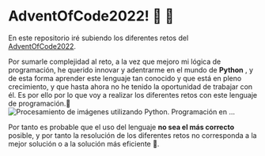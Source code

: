 # AdventOfCode2022!  🎅 🌟

En este repositorio iré subiendo los diferentes retos del [AdventOfCode2022](https://adventofcode.com/2022/).

Por sumarle complejidad al reto, a la vez que mejoro mi lógica de programación, he querido innovar y adentrarme en el mundo de **Python** , y de esta forma aprender este lenguaje tan conocido y que está en pleno crecimiento, y que hasta ahora no he tenido la oportunidad de trabajar con él. Es por ello por lo que voy a realizar los diferentes retos con este lenguaje de programación.📒
![Procesamiento de imágenes utilizando Python. Programación en ...](https://programacion.net/files/article/20160603020635_python-logo.png)

Por tanto es probable que el uso del lenguaje **no sea el más correcto** posible, y por tanto la resolución de los diferentes retos no corresponda a la mejor solución o a la solución más eficiente 🙏.

